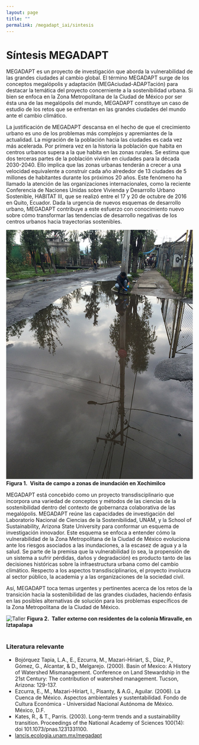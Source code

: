 ```yaml
---
layout: page
title: ""
permalink: /megadapt_iai/sintesis
---
```


# Síntesis MEGADAPT

MEGADAPT es un proyecto de investigación que aborda la vulnerabilidad de las
grandes ciudades al cambio global. El término MEGADAPT surge de los conceptos
megalópolis y adaptación (MEGAciudad-ADAPTación) para destacar la temática del
proyecto concerniente a la sostenibilidad urbana. Si bien se enfoca en la Zona
Metropolitana de la Ciudad de México por ser ésta una de las megalópolis del
mundo, MEGADAPT constituye un caso de estudio de los retos que se enfrentan en
las grandes ciudades del mundo ante el cambio climático.

La justificación de MEGADAPT descansa en el hecho de que el crecimiento urbano
es uno de los problemas más complejos y apremiantes de la actualidad. La
migración de la población hacia las ciudades es cada vez más acelerada. Por
primera vez en la historia la población que habita en centros urbanos supera a
la que habita en las zonas rurales. Se estima que dos terceras partes de la
población vivirán en ciudades para la década 2030-2040. Ello implica que las
zonas urbanas tenderán a crecer a una velocidad equivalente a construir cada año
alrededor de 13 ciudades de 5 millones de habitantes durante los próximos 20
años. Este fenómeno ha llamado la atención de las organizaciones
internacionales, como la reciente Conferencia de Naciones Unidas sobre Vivienda
y Desarrollo Urbano Sostenible, HABITAT III, que se realizó entre el 17 y 20 de
octubre de 2016 en Quito, Ecuador. Dada la urgencia de nuevos esquemas de
desarrollo urbano, MEGADAPT contribuye a este esfuerzo con conocimiento nuevo
sobre cómo transformar las tendencias de desarrollo negativas de los centros
urbanos hacia trayectorias sostenibles.

![Inundación](/assets/figuras_fichas_IAI/inundacion_xochi.jpg)
<br>
**Figura 1. Visita de campo a zonas de inundación en Xochimilco**
<br>

MEGADAPT está concebido como un proyecto transdisciplinario que incorpora una
variedad de conceptos y métodos de las ciencias de la sostenibilidad dentro del
contexto de gobernanza colaborativa de las megalópolis. MEGADAPT reúne las
capacidades de investigación del Laboratorio Nacional de Ciencias de la
Sostenibilidad, UNAM, y la School of Sustainability, Arizona State University
para conformar un esquema de investigación innovador. Este esquema se enfoca a
entender cómo la vulnerabilidad de la Zona Metropolitana de la Ciudad de México
evoluciona ante los riesgos asociados a las inundaciones, a la escasez de agua y
a la salud. Se parte de la premisa que la vulnerabilidad (o sea, la propensión
de un sistema a sufrir pérdidas, daños y degradación) es producto tanto de las
decisiones históricas sobre la infraestructura urbana como del cambio climático.
Respecto a los aspectos transdisciplinarios, el proyecto involucra al sector
público, la academia y a las organizaciones de la sociedad civil.

Así, MEGADAPT toca temas urgentes y pertinentes acerca de los retos de la
transición hacia la sostenibilidad de las grandes ciudades, haciendo énfasis en
las posibles alternativas de solución para los problemas específicos de la Zona
Metropolitana de la Ciudad de México.

![Taller](/assets/figuras_fichas_IAI/taller_megadapt.jpg)
**Figura 2. Taller externo con residentes de la colonia Miravalle, en Iztapalapa**
<br>
<br>

### Literatura relevante

* Bojórquez Tapia, L.A., E., Ezcurra, M., Mazari-Hiriart, S., Díaz, P., Gómez, G., Alcantar, & D., Melgarejo. (2000). Basin of Mexico: A History of Watershed Mismanagement. Conference on Land Stewardship in the 21st Century: The contribution of watershed management. Tucson, Arizona: 129-137.
* Ezcurra, E., M., Mazari-Hiriart, I., Pisanty, & A.G., Aguilar. (2006). La Cuenca de México. Aspectos ambientales y sustentabilidad. Fondo de Cultura Económica - Universidad Nacional Autónoma de México. México, D.F.
* Kates, R., & T., Parris. (2003). Long-term trends and a sustainability transition. Proceedings of the National Academy of Sciences 100(14): doi 101.1073/pnas.1231331100.
* [lancis.ecologia.unam.mx/megadapt](http://lancis.ecologia.unam.mx/megadapt)
